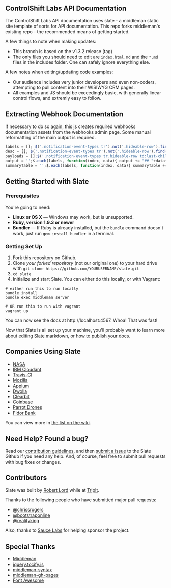 ControlShift Labs API Documentation
------------------------------------

The ControlShift Labs API documentation uses slate - a middleman static site template of sorts for API documentation.  This repo forks middleman's existing repo - the recommended means of getting started.

A few things to note when making updates:

* This branch is based on the v1.3.2 release (tag)
* The only files you should need to edit are `index.html.md` and the `*.md` files in the includes folder.  One can safely ignore everything else.

A few notes when editing/updating code examples:

* Our audience includes very junior developers and even non-coders, attempting to pull content into their WISIWYG CRM pages.
* All examples and JS should be exceedingly basic, with generally linear control flows, and extremly easy to follow.

## Extracting Webhook Documentation

If necessary to do so again, this js creates required webhooks documentation assets from the webhooks admin page.  Some manual reformatting of the main output is required.

```js
labels = []; $('.notification-event-types tr').not('.hideable-row').find('td:nth-child(2)').each(function(index,data){ labels.push($(data).text())});
desc = []; $('.notification-event-types tr').not('.hideable-row').find('td:last-child').each(function(index,data){ desc.push($(data).text())});
payloads = [];$('.notification-event-types tr.hideable-row td:last-child div').each(function(index,data){ payloads.push( $(data).html())});
output = '';$.each(labels, function(index, data){ output += "## "+data+"\n"+"> "+payloads[index]+"\n\n"+desc[index]+"\n\n" });output;
summaryTable = '';$.each(labels, function(index, data){ summaryTable += '['+data+'](#'+data.replace(/\./g,'-')+')'+" | "+desc[index]+"\n" }); summaryTable;
```


Getting Started with Slate
------------------------------

### Prerequisites

You're going to need:

 - **Linux or OS X** — Windows may work, but is unsupported.
 - **Ruby, version 1.9.3 or newer**
 - **Bundler** — If Ruby is already installed, but the `bundle` command doesn't work, just run `gem install bundler` in a terminal.

### Getting Set Up

1. Fork this repository on Github.
2. Clone *your forked repository* (not our original one) to your hard drive with `git clone https://github.com/YOURUSERNAME/slate.git`
3. `cd slate`
4. Initialize and start Slate. You can either do this locally, or with Vagrant:

```shell
# either run this to run locally
bundle install
bundle exec middleman server

# OR run this to run with vagrant
vagrant up
```

You can now see the docs at http://localhost:4567. Whoa! That was fast!

Now that Slate is all set up your machine, you'll probably want to learn more about [editing Slate markdown](https://github.com/tripit/slate/wiki/Markdown-Syntax), or [how to publish your docs](https://github.com/tripit/slate/wiki/Deploying-Slate).

Companies Using Slate
---------------------------------

* [NASA](https://api.nasa.gov)
* [IBM Cloudant](https://docs.cloudant.com/api.html)
* [Travis-CI](https://docs.travis-ci.com/api/)
* [Mozilla](http://mozilla.github.io/localForage/)
* [Appium](http://appium.io/slate/en/master)
* [Dwolla](https://docs.dwolla.com/)
* [Clearbit](https://clearbit.com/docs)
* [Coinbase](https://developers.coinbase.com/api)
* [Parrot Drones](http://developer.parrot.com/docs/bebop/)
* [Fidor Bank](http://docs.fidor.de/)

You can view more in [the list on the wiki](https://github.com/tripit/slate/wiki/Slate-in-the-Wild).

Need Help? Found a bug?
--------------------

Read our [contribution guidelines](https://github.com/tripit/slate/blob/master/CONTRIBUTING.md), and then [submit a issue](https://github.com/tripit/slate/issues) to the Slate Github if you need any help. And, of course, feel free to submit pull requests with bug fixes or changes.

Contributors
--------------------

Slate was built by [Robert Lord](https://lord.io) while at [TripIt](https://www.tripit.com/).

Thanks to the following people who have submitted major pull requests:

- [@chrissrogers](https://github.com/chrissrogers)
- [@bootstraponline](https://github.com/bootstraponline)
- [@realityking](https://github.com/realityking)

Also, thanks to [Sauce Labs](http://saucelabs.com) for helping sponsor the project.

Special Thanks
--------------------
- [Middleman](https://github.com/middleman/middleman)
- [jquery.tocify.js](https://github.com/gfranko/jquery.tocify.js)
- [middleman-syntax](https://github.com/middleman/middleman-syntax)
- [middleman-gh-pages](https://github.com/edgecase/middleman-gh-pages)
- [Font Awesome](http://fortawesome.github.io/Font-Awesome/)

